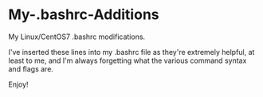 # My-.bashrc-Additions
My Linux/CentOS7 .bashrc modifications.

I've inserted these lines into my .bashrc file as they're extremely helpful, at least to me, and I'm always forgetting what the various command syntax and flags are.

Enjoy! 
